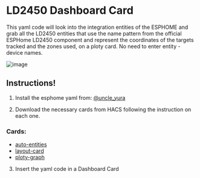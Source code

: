 # LD2450 Dashboard Card
This yaml code will look into the integration entities of the ESPHOME and grab all the LD2450 entities that use the name pattern from the official ESPHome LD2450 component and represent the coordinates of the targets tracked and the zones used, on a ploty card.
No need to enter entity - device names.

![image](https://github.com/user-attachments/assets/6143a333-cff2-4809-ae37-014782741f1d)


## Instructions!

1) Install the esphome yaml from: [@uncle_yura](https://github.com/uncle-yura/esphome-ld2450)

2) Download the necessary cards from HACS following the instruction on each one.

### Cards:
* [auto-entities](https://github.com/thomasloven/lovelace-auto-entities)
* [layout-card](https://github.com/thomasloven/lovelace-layout-card)
* [ploty-graph](https://github.com/dbuezas/lovelace-plotly-graph-card)


3) Insert the yaml code in a Dashboard Card
